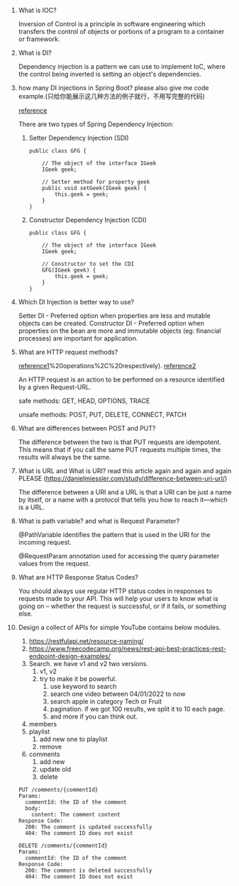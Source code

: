 1. What is IOC?

   Inversion of Control is a principle in software engineering which transfers the control of objects or portions of a program to a container or framework.
2. What is DI?

   Dependency injection is a pattern we can use to implement IoC, where the control being inverted is setting an object's dependencies.
3. how many DI injections in Spring Boot? please also give me code example.(只给你能展示这几种方法的例子就行，不用写完整的代码)

   [reference](https://www.geeksforgeeks.org/spring-dependency-injection-with-example/)

   There are two types of Spring Dependency Injection:
   1. Setter Dependency Injection (SDI)
      ```   
      public class GFG {

          // The object of the interface IGeek
          IGeek geek;

          // Setter method for property geek
          public void setGeek(IGeek geek) {
              this.geek = geek;
          }
      }
      ```

   2. Constructor Dependency Injection (CDI)
      ```
      public class GFG {

          // The object of the interface IGeek
          IGeek geek;

          // Constructor to set the CDI
          GFG(IGeek geek) {
              this.geek = geek;
          }
      }
      ```
5. Which DI Injection is better way to use?
   
   Setter DI - Preferred option when properties are less and mutable objects can be created.
   Constructor DI - Preferred option when properties on the bean are more and immutable objects (eg: financial processes) are important for application.

6. What are HTTP request methods?

   [reference1](https://doc.oroinc.com/api/http-methods/#:~:text=The%20primary%20or%20most%20commonly,or%20CRUD)%20operations%2C%20respectively).
   [reference2](https://rapidapi.com/blog/api-glossary/http-request-methods/)

   An HTTP request is an action to be performed on a resource identified by a given Request-URL.
   
   safe methods: GET, HEAD, OPTIONS, TRACE

   unsafe methods: POST, PUT, DELETE, CONNECT, PATCH
7. What are differences between POST and PUT?

   The difference between the two is that PUT requests are idempotent. This means that if you call the same PUT requests multiple times, the results will always be the same.
8. What is URL and What is URI? read this article again and again and again PLEASE (https://danielmiessler.com/study/difference-between-uri-url/)

   The difference between a URI and a URL is that a URI can be just a name by itself, or a name with a protocol that tells you how to reach it—which is a URL.

   
8. What is path variable? and what is Request Parameter?

   @PathVariable identifies the pattern that is used in the URI for the incoming request.

   @RequestParam annotation used for accessing the query parameter values from the request.

9. What are HTTP Response Status Codes?

   You should always use regular HTTP status codes in responses to requests made to your API. This will help your users to know what is going on – whether the request is successful, or if it fails, or something else.

10. Design a collect of APIs for simple YouTube contains below modules.
    1. https://restfulapi.net/resource-naming/
    2. https://www.freecodecamp.org/news/rest-api-best-practices-rest-endpoint-design-examples/
    3. Search. we have v1 and v2 two versions.
       1. v1, v2
       2. try to make it be powerful.
          1. use keyword to search
          2. search one video between 04/01/2022 to now
          3. search apple in category Tech or Fruit
          4. pagination. if we got 100 results, we split it to 10 each page.
          5. and more if you can think out.
    4. members
    5. playlist
       1. add new one to playlist
       2. remove
    6. comments
       1. add new
       2. update old
       3. delete
    ```
    PUT /comments/{commentId}
    Params:
      commentId: the ID of the comment
      body:
        content: The comment content
    Response Code:
      200: The comment is updated successfully
      404: The comment ID does not exist
    
    DELETE /comments/{commentId}
    Params:
      commentId: the ID of the comment
    Response Code:
      200: The comment is deleted successfully
      404: The comment ID does not exist
    ```
    